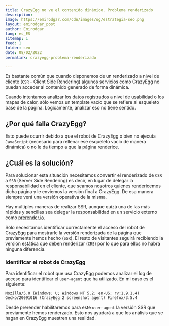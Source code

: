 ```yaml
---
title: CrazyEgg no ve el contenido dinámico. Problema renderizado
description: 
image: https://emirodgar.com/cdn/images/og/estrategia-seo.png
layout: emirodgar_post
author: Emirodgar
lang: es_ES
sitemap: 1
feed: 1
folder: seo
date: 08/02/2022
permalink: crazyegg-problema-renderizado

--- 
```


Es bastante común que cuando disponemos de un renderizado a nivel de cliente (`CSR` - Client Side Rendering) algunos servicios como CrazyEgg no puedan acceder al contenido generado de forma dinámica.

Cuando intentamos analizar los datos registrados a nivel de usabilidad o los mapas de calor, sólo vemos un template vacío que se refiere al esqueleto base de la página. Lógicamente, analizar eso no tiene sentido.

## ¿Por qué falla CrazyEgg?

Esto puede ocurrir debido a que el robot de CrazyEgg o bien no ejecuta `JavaScript` (necesario para rellenar ese esqueleto vacío de manera dinámica) o no le da tiempo a que la página renderice.

## ¿Cuál es la solución?

Para solucionar esta situación necesitamos convertir el renderizado de `CSR` a `SSR` (Server Side Rendering) es decir, en lugar de delegar la responsabilidad en el cliente, que seamos nosotros quienes rendericemos dicha página y le enviemos la versión final a CrazyEgg. De esa manera siempre verá una versión operativa de la misma.

Hay múltiples maneras de realizar SSR, aunque quizá una de las más rápidas y sencillas sea delegar la responsabilidad en un servicio externo como [prerender.io](https://prerender.io).

Sólo necesitamos identificar correctamente el acceso del robot de CrazyEgg para mostrarle la versión renderizada de la página que previamente hemos hecho (`SSR`). El resto de visitantes seguirá recibiendo la versión estática que deben renderizar (`CRS`) por lo que para ellos no habrá ninguna diferencia.

### Identificar el robot de CrazyEgg

Para identificar el robot que usa CrazyEgg podemos analizar el log de acceso para identificar el `user-agent` que ha utilizado. En mi caso es el siguiente:

    Mozilla/5.0 (Windows; U; Windows NT 5.2; en-US; rv:1.9.1.4) Gecko/20091016 (CrazyEgg 2 screenshot agent) Firefox/3.5.4

Desde prerender habilitaremos para este `user-agent` la versión SSR que previamente hemos renderzado. Esto nos ayudará a que los análisis que se hagan en CrazyEgg muestren una realidad.
<!--stackedit_data:
eyJoaXN0b3J5IjpbMjA5NzU5OTY3NCw3OTQxMzYzOTQsMTM0ND
g3MzU0MywtMTE5NjYyMTc1MF19
-->